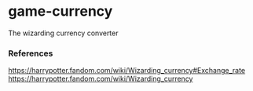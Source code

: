 # game-currency
The wizarding currency converter

### References
https://harrypotter.fandom.com/wiki/Wizarding_currency#Exchange_rate
\
https://harrypotter.fandom.com/wiki/Wizarding_currency
